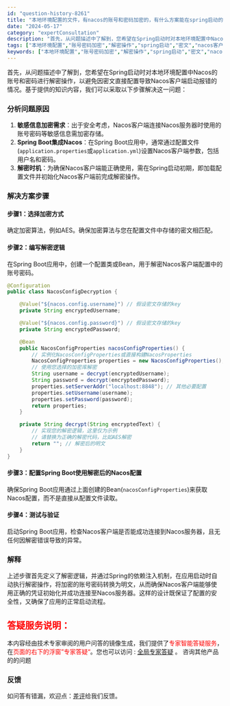 ```yaml
---
id: "question-history-8261"
title: "本地环境配置的文件，有nacos的账号和密码加密的，有什么方案能在spring启动的时候就加个解密操作，导致时密文的nacos客户端一启动就报错 nacos-opensource"
date: "2024-05-17"
category: "expertConsultation"
description: "首先，从问题描述中了解到，您希望在Spring启动时对本地环境配置中Nacos的账号和密码进行解密操作，以避免因密文直接配置导致Nacos客户端启动报错的情况。基于提供的知识内容，我们可以采取以下步骤解决这一问题：### 分析问题原因1. **敏感信息加密需求**：出于安全考虑，Nacos客户端连接"
tags: ["本地环境配置","账号密码加密","解密操作","spring启动","密文","nacos客户端","报错","方案"]
keywords: ["本地环境配置","账号密码加密","解密操作","spring启动","密文","nacos客户端","报错","方案"]
---
```


首先，从问题描述中了解到，您希望在Spring启动时对本地环境配置中Nacos的账号和密码进行解密操作，以避免因密文直接配置导致Nacos客户端启动报错的情况。基于提供的知识内容，我们可以采取以下步骤解决这一问题：

### 分析问题原因

1. **敏感信息加密需求**：出于安全考虑，Nacos客户端连接Nacos服务器时使用的账号密码等敏感信息需加密存储。
2. **Spring Boot集成Nacos**：在Spring Boot应用中，通常通过配置文件(`application.properties`或`application.yml`)设置Nacos客户端参数，包括用户名和密码。
3. **解密时机**：为确保Nacos客户端能正确使用，需在Spring启动初期，即加载配置文件并初始化Nacos客户端前完成解密操作。

### 解决方案步骤

#### 步骤1：选择加密方式
确定加密算法，例如AES。确保加密算法与您在配置文件中存储的密文相匹配。

#### 步骤2：编写解密逻辑
在Spring Boot应用中，创建一个配置类或Bean，用于解密Nacos客户端配置中的账号密码。

```java
@Configuration
public class NacosConfigDecryption {

    @Value("${nacos.config.username}") // 假设密文存储的key
    private String encryptedUsername;

    @Value("${nacos.config.password}") // 假设密文存储的key
    private String encryptedPassword;

    @Bean
    public NacosConfigProperties nacosConfigProperties() {
        // 实例化NacosConfigProperties或直接构建NacosProperties
        NacosConfigProperties properties = new NacosConfigProperties();
        // 使用您选择的加密库解密
        String username = decrypt(encryptedUsername);
        String password = decrypt(encryptedPassword);
        properties.setServerAddr("localhost:8848"); // 其他必要配置
        properties.setUsername(username);
        properties.setPassword(password);
        return properties;
    }

    private String decrypt(String encryptedText) {
        // 实现您的解密逻辑，这里仅为示例
        // 请替换为正确的解密代码，比如AES解密
        return ""; // 解密后的明文
    }
}
```

#### 步骤3：配置Spring Boot使用解密后的Nacos配置
确保Spring Boot应用通过上面创建的Bean(`nacosConfigProperties`)来获取Nacos配置，而不是直接从配置文件读取。

#### 步骤4：测试与验证
启动Spring Boot应用，检查Nacos客户端是否能成功连接到Nacos服务器，且无任何因解密错误导致的异常。

### 解释

上述步骤首先定义了解密逻辑，并通过Spring的依赖注入机制，在应用启动时自动执行解密操作，将加密的账号密码转换为明文，从而确保Nacos客户端能够使用正确的凭证初始化并成功连接至Nacos服务器。这样的设计既保证了配置的安全性，又确保了应用的正常启动流程。
## <font color="#FF0000">答疑服务说明：</font> 

本内容经由技术专家审阅的用户问答的镜像生成，我们提供了<font color="#FF0000">专家智能答疑服务</font>，在<font color="#FF0000">页面的右下的浮窗”专家答疑“</font>。您也可以访问 : [全局专家答疑](https://opensource.alibaba.com/chatBot) 。 咨询其他产品的的问题

### 反馈
如问答有错漏，欢迎点：[差评](https://ai.nacos.io/user/feedbackByEnhancerGradePOJOID?enhancerGradePOJOId=13610)给我们反馈。
